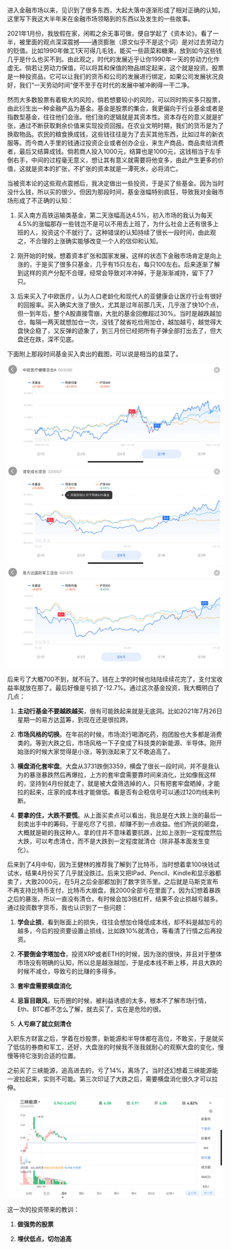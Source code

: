  进入金融市场以来，见识到了很多东西，大起大落中逐渐形成了相对正确的认知，这里写下我这大半年来在金融市场领略到的东西以及发生的一些故事。

2021年1月份，我放假在家，闲暇之余无事可做，便自学起了《资本论》。看了一半，被里面的观点深深震撼——通货膨胀（原文似乎不是这个词）是对过去劳动力的贬值。比如1990年做工1天可得几毛钱，能买一些蔬菜和糖果，放到如今这些钱几乎是什么也买不到。由此观之，时代的发展近乎让你1990年一天的劳动力化作虚无。倘若让劳动力保值，可以将其和保值的物品绑定起来，这个就是投资。股票是一种投资品，它可以让我们的货币和公司的发展进行绑定，如果公司发展状况良好，我们“一天劳动时间”便不至于在时代的发展中被冲刷得一干二净。 

然而大多数股票有着极大的风险，倘若想要较小的风险，可以同时购买多只股票，由此衍生出一种金融产品为基金。基金是股票的集合，我更偏向于行业基金或者是指数型基金，往往他们会涨。他们涨的逻辑就是其资本性。资本存在的意义就是扩张，通过不断获取剩余价值来实现投资回报。在农业文明时期，我们的货币是为了换取物品。农民的粮食换成钱，这些钱往往是为了去买其他东西，比如过年的新衣服等。而今商人手里的钱通过投资企业或者创办企业，来生产商品，商品卖给消费者，最后又结算成钱。倘若商人投入1000元，结算也是1000元，这钱相当于左手倒右手，中间的过程毫无意义，想让其有意义就需要将他变多，由此产生更多的价值，这就是资本的扩张，不扩张的资本就是一潭死水，必将消亡。

当被资本论的这些观点震撼后，我决定做出一些投资，于是买了些基金。因为当时没什么钱，所以买的很少。但因为那段时间，基金涨幅特别疯狂，导致我对金融市场形成了不正确的认知：

1. 买入南方高铁运输类基金，第二天涨幅高达4.5%，初入市场的我认为每天4.5%的涨幅那存一些钱岂不是可以不用去上班了，为什么社会上还有很多上班的人，投资这个不就行了。这种错误的认知持续了很长一段时间，由此观之，不合理的上涨确实能够改变一个人的信仰和认知。

2. 刚开始的时候，想着资本扩张和国家发展，这样的状态下金融市场肯定是向上涨的，于是买了很多只基金，几乎有15只左右，每只100左右。后来逐渐了解到这样的资产分配不合理，经常会导致对冲冲掉，于是渐渐减持，留下了7只。

3. 后来买入了中欧医疗，认为人口老龄化和现代人的亚健康会让医疗行业有很好的回报率。买入确实大涨了很久，尤其是过年前那几天，几乎涨了快10个点，但一到年后，整个A股直接雪崩，大批的基金回撤超过30%。当时是越跌越加仓，每隔一两天就想加仓一次，没钱了就省吃俭用加仓，越加越亏，越觉得大盘快企稳了，又反弹的迹象了，到三月份已经把所有子弹全部打出去了，但大盘还在跌，深不见底。

下面附上那段时间基金买入卖出的截图，可以说是相当的韭菜了。


<div align="center">
    <img src="img/image-20210827151910610.png"/>
    <img src="img/image.png"/>
    <img src="img/image-20210827151927321.png"/>
</div>


后来亏了大概700不到，就不玩了。钱在上学的时候也陆陆续续花完了，支付宝收益率就放在那了。最后好像是亏损了-12.7%。通过这次基金投资，我大概明白了几点：

1. **主动行基金不要越跌越买**，很有可能跌起来就是无底洞。比如2021年7月26日星期一的易方达蓝筹，到现在还是很拉跨。

2. **市场风格的切换**。在年前的时候，市场流行喝酒吃药，抱团股也大多都是消费类的。等到大跌之后，市场风格一下子变成了科技类的新能源、半导体。刚开始涨的时候大家觉得是小涨，等到涨起来了又不敢追高了。

3. **横盘消化套牢盘**。大盘从3731跌倒3359，横盘了很长一段时间，并不是我认为的暴涨暴跌然后再爆拉，上方的套牢盘需要靠时间来消化，比如像我这样的，坚持到4月份就走了，就是被大盘筛选掉的人，只有把套牢盘晒掉，才能拉的起来，庄家的成本线才能做低。看是否有企稳信号可以通过120均线来判断。

4. **要拿的住，大跌不要慌**。从上面买卖点可以看出，我总是在大跌上涨的最后一刻卖出手中的筹码，于是吃尽了亏损，却赚不到一点收益。他们所说的砸盘，大概就是砸的我这种人。拿的住并不意味着要抗跌，比如上涨到一定程度然后大跌，可以考虑清仓，而不是大跌到一定程度就清仓（除非基本面发生变化）。

后来到了4月中旬，因为王健林的推荐我了解到了比特币，当时想着拿100块钱试试水，结果4月份买了几乎就没跌过。后来又把IPad、Pencil、Kindle和显示器都卖了，大致2000元，在5月之后全部都加到了数字货币里。之后就是马斯克宣布不再支持比特币支付，比特币大崩盘，我2000全部亏在里面了。因为幻想着暴跌之后的暴涨，所以一直没有清仓，有时候会加3倍杠杆，结果不会止损越亏越多。通过投资数字货币，我也认识到了一些问题：

1. **学会止损**，看到账面上的损失，往往会想加仓降低成本线，却不料是越加亏的越多，今后的投资要设置止损线，比如跌10%就清仓，等看清了行情之后再投资。

2. **不要倒金字塔加仓**，投资XRP或者ETH的时候，因为涨的很快，并且对于整体市场没有明确的认知，所以总是越涨越加，于是成本线不断上移，并且大跌的时候不减仓，导致亏的比赚的多得多。

3. **套牢盘需要横盘消化**

4. **忌盲目跟风**，玩币圈的时候，被利益诱惑的太多，根本不了解市场行情，Eth、BTC都不怎么了解，就去买了，实在是危险的很。

5. **人亏麻了就立刻清仓**

 

入职东方财富之后，学着在炒股票，新能源和半导体都在高位，不敢买，于是就买了低估的券商和军工，还好，大盘涨的时候我不涨我就耐心的观察大盘的变化，慢慢等待它涨到合适的位置。

之前买了三峡能源，追高进去的，亏了14%，离场了。当时还幻想着三峡能源能一波拉起来，实则不可能。第三次印证了大跌之后，需要横盘消化很久才可以拉伸。



<div align="center">
    <img src="img/1.png"/>
</div>



这一次的投资带来的教训：

1. **做强势的股票**

2. **埋伏低点，切勿追高**

 